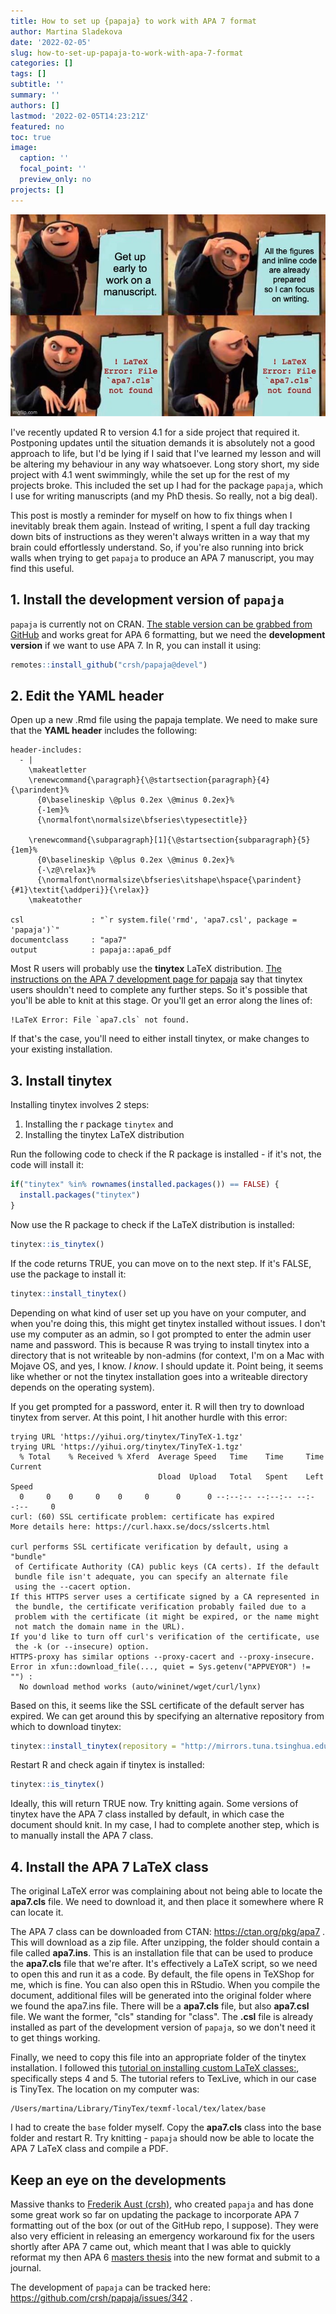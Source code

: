 ```yaml
---
title: How to set up {papaja} to work with APA 7 format
author: Martina Sladekova
date: '2022-02-05'
slug: how-to-set-up-papaja-to-work-with-apa-7-format
categories: []
tags: []
subtitle: ''
summary: ''
authors: []
lastmod: '2022-02-05T14:23:21Z'
featured: no
toc: true
image:
  caption: ''
  focal_point: ''
  preview_only: no
projects: []
---
```


<img src="images/great_plan.jpg" alt="Gru's evil plan meme. Panel 1: Get up early to work on a manuscript; Panel 2: All the figures and inline code are already prepared so I can focus on writing; Panel 3: !LaTeX Error: File `apa7.cls` not found. Panel 4: !LaTeX Error: File `apa7.cls` not found.">

I've recently updated R to version 4.1 for a side project that required it. Postponing updates until the situation demands it is absolutely not a good approach to life, but I'd be lying if I said that I've learned my lesson and will be altering my behaviour in any way whatsoever. Long story short, my side project with 4.1 went swimmingly, while the set up for the rest of my projects broke. This included the set up I had for the package `papaja`, which I use for writing manuscripts (and my PhD thesis. So really, not a big deal).   

This post is mostly a reminder for myself on how to fix things when I inevitably break them again. Instead of writing, I spent a full day tracking down bits of instructions as they weren't always written in a way that my brain could effortlessly understand. So, if you're also running into brick walls when trying to get `papaja` to produce an APA 7 manuscript, you may find this useful.  


## 1. Install the development version of `papaja`

`papaja` is currently not on CRAN. [The stable version can be grabbed from GitHub](https://github.com/crsh/papaja) and works great for APA 6 formatting, but we need the **development version** if we want to use APA 7. In R, you can install it using: 


```r
remotes::install_github("crsh/papaja@devel")
```
  
  
## 2. Edit the YAML header 

Open up a new .Rmd file using the papaja template. We need to make sure that the **YAML header** includes the following: 

```
header-includes:
  - |
    \makeatletter
    \renewcommand{\paragraph}{\@startsection{paragraph}{4}{\parindent}%
      {0\baselineskip \@plus 0.2ex \@minus 0.2ex}%
      {-1em}%
      {\normalfont\normalsize\bfseries\typesectitle}}
    
    \renewcommand{\subparagraph}[1]{\@startsection{subparagraph}{5}{1em}%
      {0\baselineskip \@plus 0.2ex \@minus 0.2ex}%
      {-\z@\relax}%
      {\normalfont\normalsize\bfseries\itshape\hspace{\parindent}{#1}\textit{\addperi}}{\relax}}
    \makeatother

csl               : "`r system.file('rmd', 'apa7.csl', package = 'papaja')`"
documentclass     : "apa7"
output            : papaja::apa6_pdf
```

Most R users will probably use the **tinytex** LaTeX distribution. [The instructions on the APA 7 development page for papaja](https://github.com/crsh/papaja/issues/342) say that tinytex users shouldn't need to complete any further steps. So it's possible that you'll be able to knit at this stage. Or you'll get an error along the lines of:

```
!LaTeX Error: File `apa7.cls` not found.
```

If that's the case, you'll need to either install tinytex, or make changes to your existing installation. 


## 3. Install tinytex

Installing tinytex involves 2 steps: 

1. Installing the r package `tinytex` and 
1. Installing the tinytex LaTeX distribution 

Run the following code to check if the R package is installed - if it's not, the code will install it: 


```r
if("tinytex" %in% rownames(installed.packages()) == FALSE) {
  install.packages("tinytex")
}
```

Now use the R package to check if the LaTeX distribution is installed: 


```r
tinytex::is_tinytex()
```

If the code returns TRUE, you can move on to the next step. If it's FALSE, use the package to install it: 


```r
tinytex::install_tinytex()
```

Depending on what kind of user set up you have on your computer, and when you're doing this, this might get tinytex installed without issues. I don't use my computer as an admin, so I got prompted to enter the admin user name and password. This is because R was trying to install tinytex into a directory that is not writeable by non-admins (for context, I'm on a Mac with Mojave OS, and yes, I know. *I know*. I should update it. Point being, it seems like whether or not the tinytex installation goes into a writeable directory depends on the operating system). 

If you get prompted for a password, enter it. R will then try to download tinytex from server. At this point, I hit another hurdle with this error: 

```
trying URL 'https://yihui.org/tinytex/TinyTeX-1.tgz'
trying URL 'https://yihui.org/tinytex/TinyTeX-1.tgz'
  % Total    % Received % Xferd  Average Speed   Time    Time     Time  Current
                                 Dload  Upload   Total   Spent    Left  Speed
  0     0    0     0    0     0      0      0 --:--:-- --:--:-- --:--:--     0
curl: (60) SSL certificate problem: certificate has expired
More details here: https://curl.haxx.se/docs/sslcerts.html

curl performs SSL certificate verification by default, using a "bundle"
 of Certificate Authority (CA) public keys (CA certs). If the default
 bundle file isn't adequate, you can specify an alternate file
 using the --cacert option.
If this HTTPS server uses a certificate signed by a CA represented in
 the bundle, the certificate verification probably failed due to a
 problem with the certificate (it might be expired, or the name might
 not match the domain name in the URL).
If you'd like to turn off curl's verification of the certificate, use
 the -k (or --insecure) option.
HTTPS-proxy has similar options --proxy-cacert and --proxy-insecure.
Error in xfun::download_file(..., quiet = Sys.getenv("APPVEYOR") != "") : 
  No download method works (auto/wininet/wget/curl/lynx)
```

Based on this, it seems like the SSL certificate of the default server has expired. We can get around this by specifying an alternative repository from which to download tinytex: 


```r
tinytex::install_tinytex(repository = "http://mirrors.tuna.tsinghua.edu.cn/CTAN/", version = "latest")
```

Restart R and check again if tinytex is installed:


```r
tinytex::is_tinytex()
```

Ideally, this will return TRUE now. Try knitting again. Some versions of tinytex have the APA 7 class installed by default, in which case the document should knit. In my case, I had to complete another step, which is to manually install the APA 7 class. 


## 4. Install the APA 7 LaTeX class

The original LaTeX error was complaining about not being able to locate the **apa7.cls** file. We need to download it, and then place it somewhere where R can locate it. 

The APA 7 class can be downloaded from CTAN: https://ctan.org/pkg/apa7 . This will download as a zip file. After unzipping, the folder should contain a file called **apa7.ins**. This is an installation file that can be used to produce the **apa7.cls** file that we're after. It's effectively a LaTeX script, so we need to open this and run it as a code. By default, the file opens in TeXShop for me, which is fine. You can also open this in RStudio. When you compile the document, additional files will be generated into the original folder where we found the apa7.ins file. There will be a **apa7.cls** file, but also **apa7.csl** file. We want the former, "cls" standing for "class". The **.csl** file is already installed as part of the development version of `papaja`, so we don't need it to get things working. 

Finally, we need to copy this file into an appropriate folder of the tinytex installation. I followed this [tutorial on installing custom LaTeX classes:](https://weibeld.net/latex/installing-packages.html), specifically steps 4 and 5. The tutorial refers to TexLive, which in our case is TinyTex. The location on my computer was: 

```
/Users/martina/Library/TinyTex/texmf-local/tex/latex/base
```

I had to create the `base` folder myself. Copy the **apa7.cls** class into the base folder and restart R. Try knitting - `papaja` should now be able to locate the APA 7 LaTeX class and compile a PDF. 



## Keep an eye on the developments 

Massive thanks to [Frederik Aust (crsh)](https://github.com/crsh), who created `papaja` and has done some great work so far on updating the package to incorporate APA 7 formatting out of the box (or out of the GitHub repo, I suppose). They were also very efficient in releasing an emergency workaround fix for the users shortly after APA 7 came out, which meant that I was able to quickly reformat my then APA 6 [masters thesis](/project_info/proj_pb) into the new format and submit to a journal. 

The development of `papaja` can be tracked here: https://github.com/crsh/papaja/issues/342 .  

